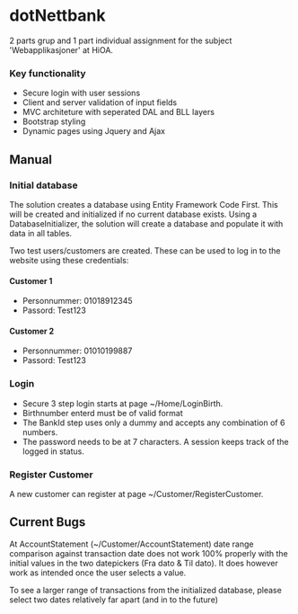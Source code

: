 # dotNettbank

2 parts grup and 1 part individual assignment for the subject 'Webapplikasjoner' at HiOA.

### Key functionality
* Secure login with user sessions
* Client and server validation of input fields
* MVC architeture with seperated DAL and BLL layers
* Bootstrap styling
* Dynamic pages using Jquery and Ajax

## Manual

### Initial database
The solution creates a database using Entity Framework Code First. This will be created and initialized if no current database exists. Using a DatabaseInitializer, the solution will create a database and populate it with data in all tables.

Two test users/customers are created. These can be used to log in to the website using these credentials:
#### Customer 1
* Personnummer: 01018912345
* Passord: Test123

#### Customer 2
* Personnummer: 01010199887
* Passord: Test123

### Login
* Secure 3 step login starts at page ~/Home/LoginBirth. 
* Birthnumber enterd must be of valid format
* The BankId step uses only a dummy and accepts any combination of 6 numbers.
* The password needs to be at 7 characters.
A session keeps track of the logged in status.

### Register Customer

A new customer can register at page ~/Customer/RegisterCustomer.


## Current Bugs

At AccountStatement (~/Customer/AccountStatement) date range comparison against transaction date does not work 100% properly with the initial values in the two datepickers (Fra dato & Til dato). It does however work as intended once the user selects a value.

To see a larger range of transactions from the initialized database, please select two dates relatively far apart (and in to the future)
